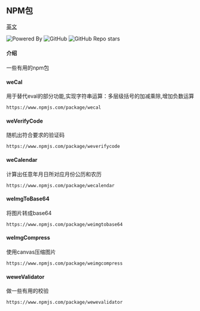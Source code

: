 ## NPM包

[英文](./README.md '英文')

![Powered By](https://img.shields.io/badge/Author-ougege-yellow) ![GitHub](https://img.shields.io/github/license/ougege/npm_package) ![GitHub Repo stars](https://img.shields.io/github/stars/ougege/npm_package?style=social)

#### 介绍
一些有用的npm包

#### weCal
用于替代eval的部分功能,实现字符串运算：多层级括号的加减乘除,增加负数运算
```
https://www.npmjs.com/package/wecal
```

#### weVerifyCode
随机出符合要求的验证码
```
https://www.npmjs.com/package/weverifycode
```

#### weCalendar
计算出任意年月日所对应月份公历和农历
```
https://www.npmjs.com/package/wecalendar
```

#### weImgToBase64
将图片转成base64
```
https://www.npmjs.com/package/weimgtobase64
```

#### weImgCompress
使用canvas压缩图片
```
https://www.npmjs.com/package/weimgcompress
```

#### weweValidator
做一些有用的校验
```
https://www.npmjs.com/package/wewevalidator
```